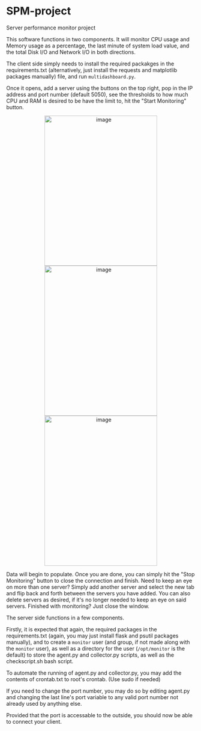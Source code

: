 # SPM-project
Server performance monitor project

This software functions in two components. It will monitor CPU usage and Memory usage as a percentage, the last minute of system load value, and the total Disk I/O and Network I/O in both directions.

The client side simply needs to install the required packakges in the requirements.txt (alternatively, just install the requests and matplotlib packages manually) file, and run `multidashboard.py`.

Once it opens, add a server using the buttons on the top right, pop in the IP address and port number (default 5050), see the thresholds to how much CPU and RAM is desired to be have the limit to, hit the "Start Monitoring" button.

<p align="center">
<img width="300" height="400" alt="image" src="https://github.com/user-attachments/assets/4994d692-8d9f-4f53-a506-1c0768792e2e" />

<img width="300" height="400" alt="image" src="https://github.com/user-attachments/assets/16fff765-073f-4d7e-86da-960ae809e640" />

<img width="300" height="400" alt="image" src="https://github.com/user-attachments/assets/f998f545-59ac-423b-8ca4-89495763518f" />
</p>

Data will begin to populate. Once you are done, you can simply hit the "Stop Monitoring" button to close the connection and finish. Need to keep an eye on more than one server? Simply add another server and select the new tab and flip back and forth between the servers you have added. You can also delete servers as desired, if it's no longer needed to keep an eye on said servers. Finished with monitoring? Just close the window.

The server side functions in a few components.

Firstly, it is expected that again, the required packages in the requirements.txt (again, you may just install flask and psutil packages manually), and to create a `monitor` user (and group, if not made along with the `monitor` user), as well as a directory for the user (`/opt/monitor` is the default) to store the agent.py and collector.py scripts, as well as the checkscript.sh bash script.

To automate the running of agent.py and collector.py, you may add the contents of crontab.txt to root's crontab. (Use sudo if needed)

If you need to change the port number, you may do so by editing agent.py and changing the last line's port variable to any valid port number not already used by anything else.

Provided that the port is accessable to the outside, you should now be able to connect your client.
